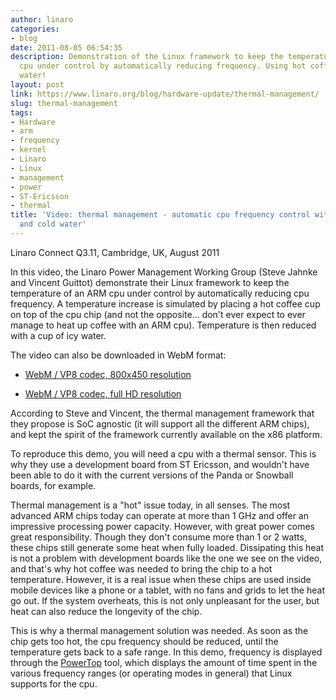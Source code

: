 ```yaml
---
author: linaro
categories:
- blog
date: 2011-08-05 06:54:35
description: Demonstration of the Linux framework to keep the temperature of an ARM
  cpu under control by automatically reducing frequency. Using hot coffee and cold
  water!
layout: post
link: https://www.linaro.org/blog/hardware-update/thermal-management/
slug: thermal-management
tags:
- Hardware
- arm
- frequency
- kernel
- Linaro
- Linux
- management
- power
- ST-Ericsson
- thermal
title: 'Video: thermal management - automatic cpu frequency control with hot coffee
  and cold water'
---
```


Linaro Connect Q3.11, Cambridge, UK, August 2011

In this video, the Linaro Power Management Working Group (Steve Jahnke and Vincent Guittot) demonstrate their Linux framework to keep the temperature of an ARM cpu under control by automatically reducing cpu frequency. A temperature increase is simulated by placing a hot coffee cup on top of the cpu chip (and not the opposite... don't ever expect to ever manage to heat up coffee with an ARM cpu). Temperature is then reduced with a cup of icy water.

The video can also be downloaded in WebM format:

  * [WebM / VP8 codec, 800x450 resolution](http://free-electrons.com/pub/video/2011/aug/linaro-2011-q3-jahnke-guittot-thermal-management-450p.webm)


  * [WebM / VP8 codec, full HD resolution](http://free-electrons.com/pub/video/2011/aug/linaro-2011-q3-jahnke-guittot-thermal-management.webm)

According to Steve and Vincent, the thermal management framework that they propose is SoC agnostic (it will support all the different ARM chips), and kept the spirit of the framework currently available on the x86 platform.

To reproduce this demo, you will need a cpu with a thermal sensor. This is why they use a development board from ST Ericsson, and wouldn't have been able to do it with the current versions of the Panda or Snowball boards, for example.

Thermal management is a "hot" issue today, in all senses. The most advanced ARM chips today can operate at more than 1 GHz and offer an impressive processing power capacity. However, with great power comes great responsibility. Though they don't consume more than 1 or 2 watts, these chips still generate some heat when fully loaded. Dissipating this heat is not a problem with development boards like the one we see on the video, and that's why hot coffee was needed to bring the chip to a hot temperature. However, it is a real issue when these chips are used inside mobile devices like a phone or a tablet,  with no fans and grids to let the heat go out. If the system overheats, this is not only unpleasant for the user, but heat can also reduce the longevity of the chip.

This is why a thermal management solution was needed. As soon as the chip gets too hot, the cpu frequency should be reduced, until the temperature gets back to a safe range. In this demo, frequency is displayed through the [PowerTop](http://www.lesswatts.org/projects/powertop/) tool, which displays the amount of time spent in the various frequency ranges (or operating modes in general) that Linux supports for the cpu.